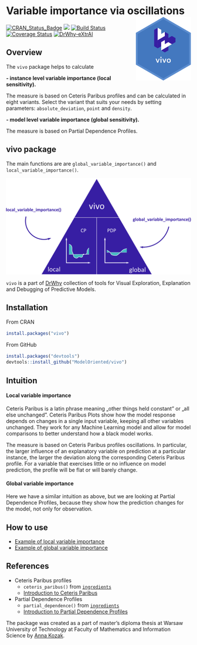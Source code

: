
# Variable importance via oscillations <img src="man/figures/logo.png" align="right" width="150"/>

[![CRAN\_Status\_Badge](http://www.r-pkg.org/badges/version/vivo)](https://cran.r-project.org/package=vivo)
<img src="http://cranlogs.r-pkg.org/badges/grand-total/vivo" /> [![Build
Status](https://api.travis-ci.org/ModelOriented/vivo.svg?branch=master)](https://travis-ci.org/ModelOriented/vivo)
[![Coverage
Status](https://img.shields.io/codecov/c/github/ModelOriented/vivo/master.svg)](https://codecov.io/github/ModelOriented/vivo?branch=master)
[![DrWhy-eXtrAI](https://img.shields.io/badge/DrWhy-eXtrAI-4378bf)](http://drwhy.ai/#eXtraAI)

## Overview

The `vivo` package helps to calculate 

**- instance level variable importance (local sensitivity).**

The measure is based on Ceteris Paribus profiles and can be calculated in eight variants. Select the variant
that suits your needs by setting parameters: `absolute_deviation`,
`point` and `density`.

**- model level variable importance (global sensitivity).**

The measure is based on Partial Dependence Profiles. 

## vivo package

The main functions are are `global_variable_importance()` and `local_variable_importance()`.

<img src="man/figures/vivo.png" align="center" width="600"/>


`vivo` is a part of [DrWhy](https://github.com/ModelOriented/DrWhy)
collection of tools for Visual Exploration, Explanation and Debugging of
Predictive Models.

## Installation

From CRAN

``` r
install.packages("vivo")
```

From GitHub

``` r
install.packages("devtools")
devtools::install_github("ModelOriented/vivo")
```

## Intuition

#### Local variable importance 

Ceteris Paribus is a latin phrase meaning „other things held constant”
or „all else unchanged”. Ceteris Paribus Plots show how the model
response depends on changes in a single input variable, keeping all
other variables unchanged. They work for any Machine Learning model and
allow for model comparisons to better understand how a black model
works.

The measure is based on Ceteris Paribus profiles oscillations. In
particular, the larger influence of an explanatory variable on
prediction at a particular instance, the larger the deviation along the
corresponding Ceteris Paribus profile. For a variable that exercises
little or no influence on model prediction, the profile will be flat or
will barely change.

#### Global variable importance

Here we have a similar intuition as above, but we are looking at Partial Dependence Profiles, because they show how the prediction changes for the model, not only for observation.

## How to use

- [Example of local variable importance](https://modeloriented.github.io/vivo/articles/vignette_apartments_local.html)
- [Example of global variable importance](https://modeloriented.github.io/vivo/articles/vignette_apartments_global.html)



## References

  - Ceteris Paribus profiles
    - `ceteris_paribus()` from [`ingredients`](https://modeloriented.github.io/ingredients/reference/ceteris_paribus.html)
    - [Introduction to Ceteris Paribus](https://pbiecek.github.io/ema/ceterisParibus.html)
  - Partial Dependence Profiles
    - `partial_dependence()` from [`ingredients`](https://modeloriented.github.io/ingredients/reference/partial_dependence.html)
    - [Introduction to Partial Dependence Profiles](https://pbiecek.github.io/ema/partialDependenceProfiles.html)


The package was created as a part of master’s diploma thesis at Warsaw
University of Technology at Faculty of Mathematics and Information
Science by [Anna Kozak](https://github.com/kozaka93/).
